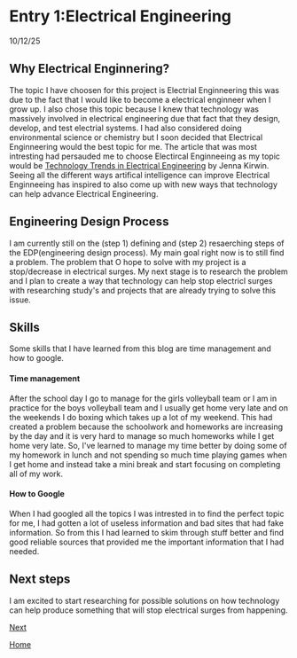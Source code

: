 # Entry 1:Electrical Engineering
10/12/25
## Why Electrical Enginnering?
The topic I have choosen for this project is Electrial Enginneering this was due to the fact that I would like to become a electrical enginneer when I grow up. I also chose this topic because I knew that technology was massively involved in electrical engineering due that fact that they design, develop, and test electrial systems. I had also considered doing environmental science or chemistry but I soon decided that Electrical Enginneering would the best topic for me. The article that was most intresting had persauded me to choose Electircal Enginneeing as my topic would be [Technology Trends in Electrical Engineering](https://www.excelsior.edu/article/innovations-in-electricalengineering/#:~:text=Artificial%20intelligence%20(AI)%20enhances%20efficiency,minimizing%20downtime%20for%20many%20businesses.) by Jenna Kirwin. Seeing all the different ways artifical intelligence can improve Electrical Enginneeing has inspired to also come up with new ways that technology can help advance Electrical Engineering.
## Engineering Design Process
I am currently still on the (step 1) defining and (step 2) resaerching steps of the EDP(engineering design process). My main goal right now is to still find a problem. The problem that O hope to solve with my project is a stop/decrease in electrical surges. My next stage is to research the problem and I plan to create a way that technology can help stop electricl surges with researching study's and projects that are already trying to solve this issue.
## Skills
Some skills that I have learned from this blog are time management and how to google.
#### Time management
After the school day I go to manage for the girls volleyball team or I am in practice for the boys volleyball team and I usually get home very late and on the weekends I do boxing which takes up a lot of my weekend. This had created a problem because the schoolwork and homeworks are increasing by the day and it is very hard to manage so much homeworks while I get home very late. So, I've learned to manage my time better by doing some of my homework in lunch and not spending so much time playing games when I get home and instead take a mini break and start focusing on completing all of my work.
#### How to Google
When I had googled all the topics I was intrested in to find the perfect topic for me, I had gotten a lot of useless information and bad sites that had fake information. So from this I had learned to skim through stuff better and find good reliable sources that provided me the important information that I had needed.
## Next steps
I am excited to start researching for possible solutions on how technology can help produce something that will stop electrical surges from happening.



[Next](entry02.md)

[Home](../README.md)
